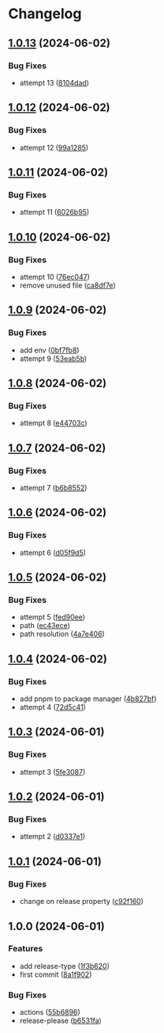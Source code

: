 # Changelog

## [1.0.13](https://github.com/Pkcarreno/release-please-test/compare/v1.0.12...v1.0.13) (2024-06-02)


### Bug Fixes

* attempt 13 ([8104dad](https://github.com/Pkcarreno/release-please-test/commit/8104dad951f61cab159bdf4d8c7db3d58e3e842a))

## [1.0.12](https://github.com/Pkcarreno/release-please-test/compare/v1.0.11...v1.0.12) (2024-06-02)


### Bug Fixes

* attempt 12 ([99a1285](https://github.com/Pkcarreno/release-please-test/commit/99a1285576c27b1039b6a07b971ecd7714dc7fec))

## [1.0.11](https://github.com/Pkcarreno/release-please-test/compare/v1.0.10...v1.0.11) (2024-06-02)


### Bug Fixes

* attempt 11 ([6026b95](https://github.com/Pkcarreno/release-please-test/commit/6026b95019916dbd89e68c115725d5e84af0b630))

## [1.0.10](https://github.com/Pkcarreno/release-please-test/compare/v1.0.9...v1.0.10) (2024-06-02)


### Bug Fixes

* attempt 10 ([76ec047](https://github.com/Pkcarreno/release-please-test/commit/76ec04773eb03b3785b3bc1d2a41a5ca07c67328))
* remove unused file ([ca8df7e](https://github.com/Pkcarreno/release-please-test/commit/ca8df7e5c513592d6b7a59d96db9bb216c98ad71))

## [1.0.9](https://github.com/Pkcarreno/release-please-test/compare/v1.0.8...v1.0.9) (2024-06-02)


### Bug Fixes

* add env ([0bf7fb8](https://github.com/Pkcarreno/release-please-test/commit/0bf7fb873fe7c3461b409b256f6c93a6f1371fbf))
* attempt 9 ([53eab5b](https://github.com/Pkcarreno/release-please-test/commit/53eab5bf877adbb1e4db1c0b33882086312abc56))

## [1.0.8](https://github.com/Pkcarreno/release-please-test/compare/v1.0.7...v1.0.8) (2024-06-02)


### Bug Fixes

* attempt 8 ([e44703c](https://github.com/Pkcarreno/release-please-test/commit/e44703c4218e98f507daccf142a5c94deced2480))

## [1.0.7](https://github.com/Pkcarreno/release-please-test/compare/v1.0.6...v1.0.7) (2024-06-02)


### Bug Fixes

* attempt 7 ([b6b8552](https://github.com/Pkcarreno/release-please-test/commit/b6b8552091fa93727167a70c8e5ac4a776baa714))

## [1.0.6](https://github.com/Pkcarreno/release-please-test/compare/v1.0.5...v1.0.6) (2024-06-02)


### Bug Fixes

* attempt 6 ([d05f9d5](https://github.com/Pkcarreno/release-please-test/commit/d05f9d51f15bea351a6a316b55e76f7791de9d05))

## [1.0.5](https://github.com/Pkcarreno/release-please-test/compare/v1.0.4...v1.0.5) (2024-06-02)


### Bug Fixes

* attempt 5 ([fed90ee](https://github.com/Pkcarreno/release-please-test/commit/fed90ee935f5b6723a76429c0a6420591c0289a4))
* path ([ec43ece](https://github.com/Pkcarreno/release-please-test/commit/ec43ece500fc319162f9aad566a6b774aa234986))
* path resolution ([4a7e406](https://github.com/Pkcarreno/release-please-test/commit/4a7e4065f85f7d2869623b50eb70b77f3a0a07cf))

## [1.0.4](https://github.com/Pkcarreno/release-please-test/compare/v1.0.3...v1.0.4) (2024-06-02)


### Bug Fixes

* add pnpm to package manager ([4b827bf](https://github.com/Pkcarreno/release-please-test/commit/4b827bf8e133410e69a23d161a18b5f5c4e8a661))
* attempt 4 ([72d5c41](https://github.com/Pkcarreno/release-please-test/commit/72d5c417e6bdb0383157c997088eadd72c00079e))

## [1.0.3](https://github.com/Pkcarreno/release-please-test/compare/v1.0.2...v1.0.3) (2024-06-01)


### Bug Fixes

* attempt 3 ([5fe3087](https://github.com/Pkcarreno/release-please-test/commit/5fe30872e486e07cb6891c7a56c4474c06312dd0))

## [1.0.2](https://github.com/Pkcarreno/release-please-test/compare/v1.0.1...v1.0.2) (2024-06-01)


### Bug Fixes

* attempt 2 ([d0337e1](https://github.com/Pkcarreno/release-please-test/commit/d0337e1b3d74e7ea0ad88d142382dd19a7e39496))

## [1.0.1](https://github.com/Pkcarreno/release-please-test/compare/v1.0.0...v1.0.1) (2024-06-01)


### Bug Fixes

* change on release property ([c92f160](https://github.com/Pkcarreno/release-please-test/commit/c92f1601625bd43180511f32739bc9c145860603))

## 1.0.0 (2024-06-01)


### Features

* add release-type ([1f3b620](https://github.com/Pkcarreno/release-please-test/commit/1f3b620f0fed88d68203fa26ca3ea1516389857c))
* first commit ([8a1f902](https://github.com/Pkcarreno/release-please-test/commit/8a1f9026f3b429e7eeab8acc83da605b1cd1d2d9))


### Bug Fixes

* actions ([55b6896](https://github.com/Pkcarreno/release-please-test/commit/55b68969e70801a60384f73b6fa72b70d5b17989))
* release-please ([b6531fa](https://github.com/Pkcarreno/release-please-test/commit/b6531fa83362a09c303365cc033bdd6dd74f35d0))
